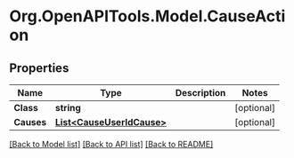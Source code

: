 # Org.OpenAPITools.Model.CauseAction

## Properties

Name | Type | Description | Notes
------------ | ------------- | ------------- | -------------
**Class** | **string** |  | [optional] 
**Causes** | [**List&lt;CauseUserIdCause&gt;**](CauseUserIdCause.md) |  | [optional] 

[[Back to Model list]](../README.md#documentation-for-models) [[Back to API list]](../README.md#documentation-for-api-endpoints) [[Back to README]](../README.md)

